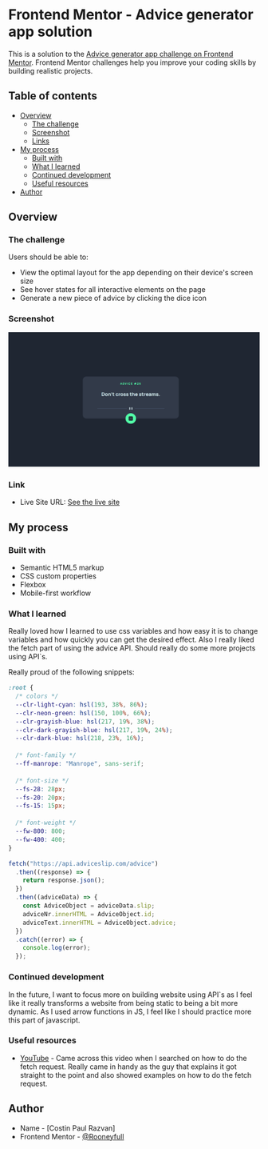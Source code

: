 # Frontend Mentor - Advice generator app solution

This is a solution to the [Advice generator app challenge on Frontend Mentor](https://www.frontendmentor.io/challenges/advice-generator-app-QdUG-13db). Frontend Mentor challenges help you improve your coding skills by building realistic projects.

## Table of contents

- [Overview](#overview)
  - [The challenge](#the-challenge)
  - [Screenshot](#screenshot)
  - [Links](#links)
- [My process](#my-process)
  - [Built with](#built-with)
  - [What I learned](#what-i-learned)
  - [Continued development](#continued-development)
  - [Useful resources](#useful-resources)
- [Author](#author)

## Overview

### The challenge

Users should be able to:

- View the optimal layout for the app depending on their device's screen size
- See hover states for all interactive elements on the page
- Generate a new piece of advice by clicking the dice icon

### Screenshot

![](images/screenshot.png)

### Link

- Live Site URL: [See the live site](https://paulcostin.github.io/advice-generator-app/)

## My process

### Built with

- Semantic HTML5 markup
- CSS custom properties
- Flexbox
- Mobile-first workflow

### What I learned

Really loved how I learned to use css variables and how easy it is to change variables and how quickly you can get the desired effect.
Also I really liked the fetch part of using the advice API. Should really do some more projects using API`s.

Really proud of the following snippets:

```css
:root {
  /* colors */
  --clr-light-cyan: hsl(193, 38%, 86%);
  --clr-neon-green: hsl(150, 100%, 66%);
  --clr-grayish-blue: hsl(217, 19%, 38%);
  --clr-dark-grayish-blue: hsl(217, 19%, 24%);
  --clr-dark-blue: hsl(218, 23%, 16%);

  /* font-family */
  --ff-manrope: "Manrope", sans-serif;

  /* font-size */
  --fs-28: 28px;
  --fs-20: 20px;
  --fs-15: 15px;

  /* font-weight */
  --fw-800: 800;
  --fw-400: 400;
}
```

```js
fetch("https://api.adviceslip.com/advice")
  .then((response) => {
    return response.json();
  })
  .then((adviceData) => {
    const AdviceObject = adviceData.slip;
    adviceNr.innerHTML = AdviceObject.id;
    adviceText.innerHTML = AdviceObject.advice;
  })
  .catch((error) => {
    console.log(error);
  });
```

### Continued development

In the future, I want to focus more on building website using API`s as I feel like it really transforms a website from being static to being a bit more dynamic.
As I used arrow functions in JS, I feel like I should practice more this part of javascript.

### Useful resources

- [YouTube](https://www.youtube.com/watch?v=2AfzKmgqWUE&t=608s&ab_channel=OstonCodeCypher) - Came across this video when I searched on how to do the fetch request. Really came in handy as the guy that explains it got straight to the point and also showed examples on how to do the fetch request.

## Author

- Name - [Costin Paul Razvan]
- Frontend Mentor - [@Rooneyfull](https://www.frontendmentor.io/profile/Rooneyfull)

